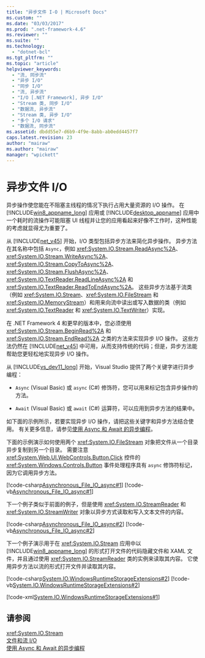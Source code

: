 ```yaml
---
title: "异步文件 I-O | Microsoft Docs"
ms.custom: ""
ms.date: "03/03/2017"
ms.prod: ".net-framework-4.6"
ms.reviewer: ""
ms.suite: ""
ms.technology: 
  - "dotnet-bcl"
ms.tgt_pltfrm: ""
ms.topic: "article"
helpviewer_keywords: 
  - "流, 同步流"
  - "异步 I/O"
  - "同步 I/O"
  - "流, 异步流"
  - "I/O [.NET Framework], 异步 I/O"
  - "Stream 类, 同步 I/O"
  - "数据流, 异步流"
  - "Stream 类, 异步 I/O"
  - "多个 I/O 请求"
  - "数据流, 同步流"
ms.assetid: dbdd55e7-d6b9-4f9e-8abb-ab0edd4457f7
caps.latest.revision: 23
author: "mairaw"
ms.author: "mairaw"
manager: "wpickett"
---
```

# 异步文件 I/O
异步操作使您能在不阻塞主线程的情况下执行占用大量资源的 I\/O 操作。 在 [!INCLUDE[win8_appname_long](../../../includes/win8-appname-long-md.md)] 应用或 [!INCLUDE[desktop_appname](../../../includes/desktop-appname-md.md)] 应用中一个耗时的流操作可能阻塞 UI 线程并让您的应用看起来好像不工作时，这种性能的考虑就显得尤为重要了。  
  
 从 [!INCLUDE[net_v45](../../../includes/net-v45-md.md)] 开始，I\/O 类型包括异步方法来简化异步操作。 异步方法在其名称中包括 `Async`，例如 <xref:System.IO.Stream.ReadAsync%2A>、<xref:System.IO.Stream.WriteAsync%2A>、<xref:System.IO.Stream.CopyToAsync%2A>、<xref:System.IO.Stream.FlushAsync%2A>、<xref:System.IO.TextReader.ReadLineAsync%2A> 和 <xref:System.IO.TextReader.ReadToEndAsync%2A>。 这些异步方法基于流类（例如 <xref:System.IO.Stream>、<xref:System.IO.FileStream> 和 <xref:System.IO.MemoryStream>）和用来向流中读出或写入数据的类（例如 <xref:System.IO.TextReader> 和 <xref:System.IO.TextWriter>）实现。  
  
 在 .NET Framework 4 和更早的版本中，您必须使用 <xref:System.IO.Stream.BeginRead%2A> 和 <xref:System.IO.Stream.EndRead%2A> 之类的方法来实现异步 I\/O 操作。 这些方法仍然在 [!INCLUDE[net_v45](../../../includes/net-v45-md.md)] 中可用，从而支持传统的代码；但是，异步方法能帮助您更轻松地实现异步 I\/O 操作。  
  
 从 [!INCLUDE[vs_dev11_long](../../../includes/vs-dev11-long-md.md)] 开始，Visual Studio 提供了两个关键字进行异步编程：  
  
-   `Async` \(Visual Basic\) 或 `async` \(C\#\) 修饰符，您可以用来标记包含异步操作的方法。  
  
-   `Await` \(Visual Basic\) 或 `await` \(C\#\) 运算符，可以应用到异步方法的结果中。  
  
 如下面的示例所示，若要实现异步 I\/O 操作，请把这些关键字和异步方法结合使用。 有关更多信息，请参见[使用 Async 和 Await 的异步编程](../Topic/Asynchronous%20Programming%20with%20Async%20and%20Await%20\(C%23%20and%20Visual%20Basic\).md)。  
  
 下面的示例演示如何使用两个 <xref:System.IO.FileStream> 对象把文件从一个目录异步复制到另一个目录。 需要注意 <xref:System.Web.UI.WebControls.Button.Click> 控件的 <xref:System.Windows.Controls.Button> 事件处理程序具有 `async` 修饰符标记，因为它调用异步方法。  
  
 [!code-csharp[Asynchronous_File_IO_async#1](../../../samples/snippets/csharp/VS_Snippets_CLR/Asynchronous_File_IO_async/cs/example.cs#1)]
 [!code-vb[Asynchronous_File_IO_async#1](../../../samples/snippets/visualbasic/VS_Snippets_CLR/Asynchronous_File_IO_async/vb/example.vb#1)]  
  
 下一个例子类似于前面的例子，但是使用 <xref:System.IO.StreamReader> 和 <xref:System.IO.StreamWriter> 对象以异步方式读取和写入文本文件的内容。  
  
 [!code-csharp[Asynchronous_File_IO_async#2](../../../samples/snippets/csharp/VS_Snippets_CLR/Asynchronous_File_IO_async/cs/example2.cs#2)]
 [!code-vb[Asynchronous_File_IO_async#2](../../../samples/snippets/visualbasic/VS_Snippets_CLR/Asynchronous_File_IO_async/vb/example2.vb#2)]  
  
 下一个例子演示用于在 <xref:System.IO.Stream> 应用中以 [!INCLUDE[win8_appname_long](../../../includes/win8-appname-long-md.md)] 的形式打开文件的代码隐藏文件和 XAML 文件，并且通过使用 <xref:System.IO.StreamReader> 类的实例来读取其内容。 它使用异步方法以流的形式打开文件并读取其内容。  
  
 [!code-csharp[System.IO.WindowsRuntimeStorageExtensions#2](../../../samples/snippets/csharp/VS_Snippets_CLR_System/system.io.windowsruntimestorageextensions/cs/blankpage.xaml.cs#2)]
 [!code-vb[System.IO.WindowsRuntimeStorageExtensions#2](../../../samples/snippets/visualbasic/VS_Snippets_CLR_System/system.io.windowsruntimestorageextensions/vb/blankpage.xaml.vb#2)]  
  
 [!code-xml[System.IO.WindowsRuntimeStorageExtensions#1](../../../samples/snippets/csharp/VS_Snippets_CLR_System/system.io.windowsruntimestorageextensions/cs/blankpage.xaml#1)]  
  
## 请参阅  
 <xref:System.IO.Stream>   
 [文件和流 I\/O](../../../docs/standard/io/index.md)   
 [使用 Async 和 Await 的异步编程](../Topic/Asynchronous%20Programming%20with%20Async%20and%20Await%20\(C%23%20and%20Visual%20Basic\).md)